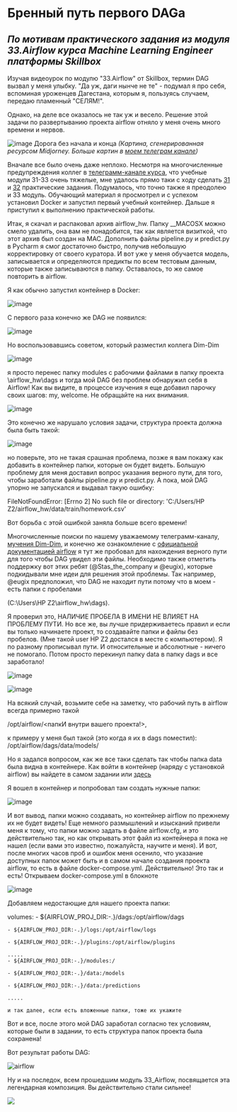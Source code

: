 # Бренный путь первого DAGa

## *По мотивам практического задания из модуля 33.Airflow курса Machine Learning Engineer платформы Skillbox*

Изучая видеоурок по модулю "33.Airflow" от Skillbox, термин DAG вызвал у меня улыбку. "Да уж, даги нынче не те" - подумал я про себя, вспоминая уроженцев Дагестана, которым я, пользуясь случаем, передаю пламенный "СЕЛЯМ!". 

Однако, на деле все оказалось не так уж и весело. Решение этой задачи по развертыванию проекта airflow отняло у меня очень много времени и нервов.

![image](https://user-images.githubusercontent.com/94790150/219876028-fe04201a-c925-457c-af68-9ccf20e9aa3d.png)
Дорога без начала и конца *(Картина, сгенерированная ресурсом Midjorney. Больше картин в [моем телеграм канале](https://web.telegram.org/z/#-1664452970))*

Вначале все было очень даже неплохо. Несмотря на многочисленные предупреждения коллег в [телеграмм-канале курса](https://web.telegram.org/z/#-1566722556), что учебные модули 31-33 очень тяжелые, мне удалось прямо таки с ходу сделать [31](https://github.com/UzunDemir/ds-intro-my-lerning/tree/main/31_Model_as_API) и [32](https://github.com/UzunDemir/ds-intro-my-lerning/tree/main/32_Model_monitoring) практические задания. Подумалось, что точно также я преодолею и 33 модуль. Обучающий материал я просмотрел и с успехом установил Docker и запустил первый учебный контейнер. Дальше я приступил к выполнению практической работы.

Итак, я скачал и распаковал архив airflow_hw. Папку __MACOSX можно смело удалить, она вам не понадобится, так как является визиткой, что этот архив был создан на MAC.
Дополнить файлы pipeline.py и predict.py в Pycharm я смог достаточно быстро, получив небольшую корректировку от своего куратора. И вот уже у меня обучается модель, записывается и определяются предикты по всем тестовым данным, которые также записываются в папку. Оставалось, то же самое повторить в airflow. 

Я как обычно запустил контейнер в Docker:

![image](https://user-images.githubusercontent.com/94790150/219742019-e9ea88b4-0519-4d85-b501-8187d9156532.png)

С первого раза конечно же DAG не появился:

![image](https://user-images.githubusercontent.com/94790150/219866554-e1267cdf-9990-44ff-a586-7a699cae9bbc.png)

Но воспользовавшись советом, который разместил коллега Dim-Dim 

![image](https://user-images.githubusercontent.com/94790150/219868312-06546064-1bb0-40d0-97fe-c4361974b06a.png)

я просто перенес папку modules с рабочими файлами в папку проекта \airflow_hw\dags и тогда мой DAG без проблем обнаружил себя в Airflow! Как вы видите, в процессе изучения я еще добавил парочку своих шагов: my, welcome. Не обращайте на них внимания.

![image](https://user-images.githubusercontent.com/94790150/219741460-6ce73252-e556-42fd-937f-a63d2385e39a.png)

Это конечно же нарушало условия задачи, структура проекта должна была быть такой:

![image](https://user-images.githubusercontent.com/94790150/219867488-70cfe528-e74a-4493-97f3-4520fc8b583e.png)

но поверьте, это не такая срашная проблема, позже я вам покажу как добавить в контейнер папки, которые он будет видеть. Большую проблему для меня  доставил вопрос указания верного пути, для того, чтобы заработали файлы pipeline.py и predict.py. А пока, мой DAG упорно не запускался и выдавал такую ошибку:

FileNotFoundError: [Errno 2] No such file or directory: 'C:/Users/HP Z2/airflow_hw/data/train/homework.csv'

Вот борьба с этой ошибкой заняла больше всего времени!

Многочисленные поиски по нашему уважаемому телеграмм-каналу, [мучения Dim-Dim](https://github.com/UzunDemir/airflow_hw/blob/main/33.pdf), и конечно же ознакомление с [официальной документацией airflow](https://airflow.apache.org/docs/apache-airflow/stable/start.html) я тут же пробовал для нахождения верного пути для того чтобы DAG увидел эти файлы. Необходимо также отметить поддержку вот этих ребят (@Stas_the_company и @eugix), которые подкидывали мне идеи для решения этой проблемы.
Так например, @eugix предположил, что DAG не находит пути потому что в моем - есть папки с пробелами 

(C:\Users\HP Z2\airflow_hw\dags). 

Я проверил это, НАЛИЧИЕ ПРОБЕЛА В ИМЕНИ НЕ ВЛИЯЕТ НА ПРОБЛЕМУ ПУТИ. Но все же, вы лучше придерживаетесь правил и если вы только начинаете проект, то создавайте папки и файлы без пробелов. (Мне такой user HP Z2 достался в месте с компьютером). Я по разному прописывал пути. И относительные и абсолютные - ничего не помогало. Потом просто перекинул папку data в папку dags и все заработало!

![image](https://user-images.githubusercontent.com/94790150/219742311-c568c3df-cb65-463c-8cf1-8a16b479727b.png)

![image](https://user-images.githubusercontent.com/94790150/219742493-8237fcf0-f331-4a79-996b-49e478ecfedc.png)

На всякий случай, возьмите себе на заметку, что рабочий путь в airflow всегда примерно такой 

/opt/airflow/<папкИ внутри вашего проекта!>, 

к примеру у меня был такой (это когда я их в dags поместил): /opt/airflow/dags/data/models/

Но я задался вопросом, как же все таки сделать так чтобы папка data была видна в контейнере. Как войти в контейнер (наряду с установкой airflow) вы найдете в самом задании или [здесь](https://github.com/UzunDemir/ds-intro-my-lerning/blob/main/33_Airflow/33.1%20%D0%92%D0%B2%D0%B5%D0%B4%D0%B5%D0%BD%D0%B8%D0%B5%20%D0%B2%20Airflow/33.1%20%D0%98%D0%BD%D1%81%D1%82%D1%80%D1%83%D0%BA%D1%86%D0%B8%D1%8F%20%D0%BF%D0%BE%20%D1%83%D1%81%D1%82%D0%B0%D0%BD%D0%BE%D0%B2%D0%BA%D0%B5%20Airflow.pdf)

Я вошел в контейнер и попробовал там создать нужные папки:

![image](https://user-images.githubusercontent.com/94790150/219869618-b0f9d594-8a04-445e-8d56-82248c3a5d2c.png)

И вот вывод, папки можно создавать, но контейнер airflow по прежнему их не будет видеть! Еще немного размышлений и изысканий привели меня к тому, что папки можно задать в файле airflow.cfg, и это действительно так, но как открывать этот файл из контейнера я пока не нашел (если вами это известно, пожалуйста, научите и меня). И вот, после многих часов проб и ошибок меня осенило, что указание доступных папок может быть и в самом начале создания проекта airflow, то есть в файле docker-compose.yml. Действительно! Это так и есть! Открываем docker-compose.yml в блокноте 

![image](https://user-images.githubusercontent.com/94790150/219870104-2b651342-613e-4ad8-9e61-47e45e0e481b.png)

Добавляем недостающие для нашего проекта папки:

volumes:
    - ${AIRFLOW_PROJ_DIR:-.}/dags:/opt/airflow/dags
    
    - ${AIRFLOW_PROJ_DIR:-.}/logs:/opt/airflow/logs
    
    - ${AIRFLOW_PROJ_DIR:-.}/plugins:/opt/airflow/plugins
    
    .....
    - ${AIRFLOW_PROJ_DIR:-.}/modules:/
    
    - ${AIRFLOW_PROJ_DIR:-.}/data:/models
    
    - ${AIRFLOW_PROJ_DIR:-.}/data:/predictions
    
    .....
    
    и так далее, если есть вложенные папки, тоже их укажите
    
 Вот и все, после этого мой DAG заработал согласно тех условиям, которые были в задании, то есть структура папок проекта была сохранена! 
 
 Вот результат работы DAG:
 
 ![airflow](https://user-images.githubusercontent.com/94790150/219755070-ae14b4ed-3b57-41c7-838a-50a15c421c87.png)
 
 Ну и на последок, всем прошедшим модуль 33_Airflow, посвящается эта легендарная композиция. Вы действительно стали сильнее!
 
 [![](http://img.youtube.com/vi/hcgI_6FZHDo/0.jpg)](http://www.youtube.com/watch?v=hcgI_6FZHDo)

